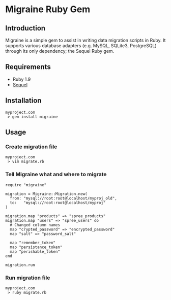 # Migraine Ruby Gem

## Introduction

Migraine is a simple gem to assist in writing data migration
scripts in Ruby. It supports various database adapters (e.g.
MySQL, SQLite3, PostgreSQL) through its only dependency; the
Sequel Ruby gem.

## Requirements

* Ruby 1.9
* [Sequel](https://github.com/jeremyevans/sequel)

## Installation

    myproject.com
     > gem install migraine

## Usage

### Create migration file

    myproject.com
     > vim migrate.rb

### Tell Migraine what and where to migrate

    require "migraine"
    
    migration = Migraine::Migration.new(
      from: "mysql://root:root@localhost/myproj_old",
      to:   "mysql://root:root@localhost/myproj"
    )
    
    migration.map "products" => "spree_products"
    migration.map "users" => "spree_users" do
      # Changed column names
      map "crypted_password" => "encrypted_password"
      map "salt" => "password_salt"
    
      map "remember_token"
      map "persistance_token"
      map "perishable_token"
    end

    migration.run

### Run migration file

    myproject.com
     > ruby migrate.rb
